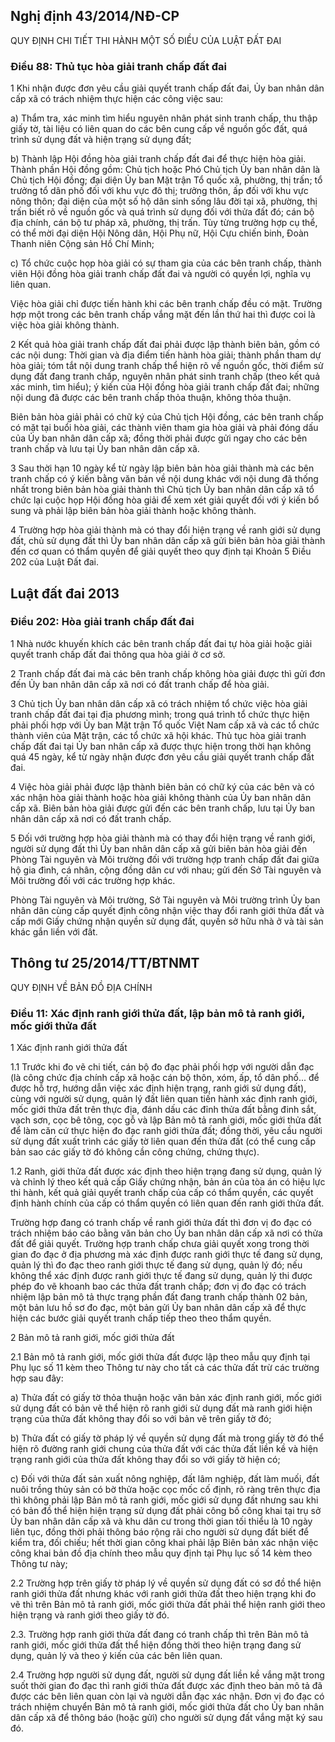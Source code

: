 ## Nghị định 43/2014/NĐ-CP
QUY ĐỊNH CHI TIẾT THI HÀNH MỘT SỐ ĐIỀU CỦA LUẬT ĐẤT ĐAI
### Điều 88: Thủ tục hòa giải tranh chấp đất đai

1 Khi nhận được đơn yêu cầu giải quyết tranh chấp đất đai, Ủy ban nhân dân cấp xã có trách nhiệm thực hiện các công việc sau:

a) Thẩm tra, xác minh tìm hiểu nguyên nhân phát sinh tranh chấp, thu thập giấy tờ, tài liệu có liên quan do các bên cung cấp về nguồn gốc đất, quá trình sử dụng đất và hiện trạng sử dụng đất;

b) Thành lập Hội đồng hòa giải tranh chấp đất đai để thực hiện hòa giải. Thành phần Hội đồng gồm: Chủ tịch hoặc Phó Chủ tịch Ủy ban nhân dân là Chủ tịch Hội đồng; đại diện Ủy ban Mặt trận Tổ quốc xã, phường, thị trấn; tổ trưởng tổ dân phố đối với khu vực đô thị; trưởng thôn, ấp đối với khu vực nông thôn; đại diện của một số hộ dân sinh sống lâu đời tại xã, phường, thị trấn biết rõ về nguồn gốc và quá trình sử dụng đối với thửa đất đó; cán bộ địa chính, cán bộ tư pháp xã, phường, thị trấn. Tùy từng trường hợp cụ thể, có thể mời đại diện Hội Nông dân, Hội Phụ nữ, Hội Cựu chiến binh, Đoàn Thanh niên Cộng sản Hồ Chí Minh;

c) Tổ chức cuộc họp hòa giải có sự tham gia của các bên tranh chấp, thành viên Hội đồng hòa giải tranh chấp đất đai và người có quyền lợi, nghĩa vụ liên quan.

Việc hòa giải chỉ được tiến hành khi các bên tranh chấp đều có mặt. Trường hợp một trong các bên tranh chấp vắng mặt đến lần thứ hai thì được coi là việc hòa giải không thành.

2 Kết quả hòa giải tranh chấp đất đai phải được lập thành biên bản, gồm có các nội dung: Thời gian và địa điểm tiến hành hòa giải; thành phần tham dự hòa giải; tóm tắt nội dung tranh chấp thể hiện rõ về nguồn gốc, thời điểm sử dụng đất đang tranh chấp, nguyên nhân phát sinh tranh chấp (theo kết quả xác minh, tìm hiểu); ý kiến của Hội đồng hòa giải tranh chấp đất đai; những nội dung đã được các bên tranh chấp thỏa thuận, không thỏa thuận.

Biên bản hòa giải phải có chữ ký của Chủ tịch Hội đồng, các bên tranh chấp có mặt tại buổi hòa giải, các thành viên tham gia hòa giải và phải đóng dấu của Ủy ban nhân dân cấp xã; đồng thời phải được gửi ngay cho các bên tranh chấp và lưu tại Ủy ban nhân dân cấp xã.

3 Sau thời hạn 10 ngày kể từ ngày lập biên bản hòa giải thành mà các bên tranh chấp có ý kiến bằng văn bản về nội dung khác với nội dung đã thống nhất trong biên bản hòa giải thành thì Chủ tịch Ủy ban nhân dân cấp xã tổ chức lại cuộc họp Hội đồng hòa giải để xem xét giải quyết đối với ý kiến bổ sung và phải lập biên bản hòa giải thành hoặc không thành.

4 Trường hợp hòa giải thành mà có thay đổi hiện trạng về ranh giới sử dụng đất, chủ sử dụng đất thì Ủy ban nhân dân cấp xã gửi biên bản hòa giải thành đến cơ quan có thẩm quyền để giải quyết theo quy định tại Khoản 5 Điều 202 của Luật Đất đai.

## Luật đất đai 2013
### Điều 202: Hòa giải tranh chấp đất đai
1 Nhà nước khuyến khích các bên tranh chấp đất đai tự hòa giải hoặc giải quyết tranh chấp đất đai thông qua hòa giải ở cơ sở.

2 Tranh chấp đất đai mà các bên tranh chấp không hòa giải được thì gửi đơn đến Ủy ban nhân dân cấp xã nơi có đất tranh chấp để hòa giải.

3 Chủ tịch Ủy ban nhân dân cấp xã có trách nhiệm tổ chức việc hòa giải tranh chấp đất đai tại địa phương mình; trong quá trình tổ chức thực hiện phải phối hợp với Ủy ban Mặt trận Tổ quốc Việt Nam cấp xã và các tổ chức thành viên của Mặt trận, các tổ chức xã hội khác. Thủ tục hòa giải tranh chấp đất đai tại Ủy ban nhân cấp xã được thực hiện trong thời hạn không quá 45 ngày, kể từ ngày nhận được đơn yêu cầu giải quyết tranh chấp đất đai.

4 Việc hòa giải phải được lập thành biên bản có chữ ký của các bên và có xác nhận hòa giải thành hoặc hòa giải không thành của Ủy ban nhân dân cấp xã. Biên bản hòa giải được gửi đến các bên tranh chấp, lưu tại Ủy ban nhân dân cấp xã nơi có đất tranh chấp.

5 Đối với trường hợp hòa giải thành mà có thay đổi hiện trạng về ranh giới, người sử dụng đất thì Ủy ban nhân dân cấp xã gửi biên bản hòa giải đến Phòng Tài nguyên và Môi trường đối với trường hợp tranh chấp đất đai giữa hộ gia đình, cá nhân, cộng đồng dân cư với nhau; gửi đến Sở Tài nguyên và Môi trường đối với các trường hợp khác.

Phòng Tài nguyên và Môi trường, Sở Tài nguyên và Môi trường trình Ủy ban nhân dân cùng cấp quyết định công nhận việc thay đổi ranh giới thửa đất và cấp mới Giấy chứng nhận quyền sử dụng đất, quyền sở hữu nhà ở và tài sản khác gắn liền với đất.

## Thông tư 25/2014/TT/BTNMT
QUY ĐỊNH VỀ BẢN ĐỒ ĐỊA CHÍNH
### Điều 11: Xác định ranh giới thửa đất, lập bản mô tả ranh giới, mốc giới thửa đất
1 Xác định ranh giới thửa đất

1.1 Trước khi đo vẽ chi tiết, cán bộ đo đạc phải phối hợp với người dẫn đạc (là công chức địa chính cấp xã hoặc cán bộ thôn, xóm, ấp, tổ dân phố... để được hỗ trợ, hướng dẫn việc xác định hiện trạng, ranh giới sử dụng đất), cùng với người sử dụng, quản lý đất liên quan tiến hành xác định ranh giới, mốc giới thửa đất trên thực địa, đánh dấu các đỉnh thửa đất bằng đinh sắt, vạch sơn, cọc bê tông, cọc gỗ và lập Bản mô tả ranh giới, mốc giới thửa đất để làm căn cứ thực hiện đo đạc ranh giới thửa đất; đồng thời, yêu cầu người sử dụng đất xuất trình các giấy tờ liên quan đến thửa đất (có thể cung cấp bản sao các giấy tờ đó không cần công chứng, chứng thực).

1.2 Ranh, giới thửa đất được xác định theo hiện trạng đang sử dụng, quản lý và chỉnh lý theo kết quả cấp Giấy chứng nhận, bản án của tòa án có hiệu lực thi hành, kết quả giải quyết tranh chấp của cấp có thẩm quyền, các quyết định hành chính của cấp có thẩm quyền có liên quan đến ranh giới thửa đất.

Trường hợp đang có tranh chấp về ranh giới thửa đất thì đơn vị đo đạc có trách nhiệm báo cáo bằng văn bản cho Ủy ban nhân dân cấp xã nơi có thửa đất để giải quyết. Trường hợp tranh chấp chưa giải quyết xong trong thời gian đo đạc ở địa phương mà xác định được ranh giới thực tế đang sử dụng, quản lý thì đo đạc theo ranh giới thực tế đang sử dụng, quản lý đó; nếu không thể xác định được ranh giới thực tế đang sử dụng, quản lý thi được phép đo vẽ khoanh bao các thửa đất tranh chấp; đơn vị đo đạc có trách nhiệm lập bản mô tả thực trạng phần đất đang tranh chấp thành 02 bản, một bản lưu hồ sơ đo đạc, một bản gửi Ủy ban nhân dân cấp xã để thực hiện các bước giải quyết tranh chấp tiếp theo theo thẩm quyền.

2 Bản mô tả ranh giới, mốc giới thửa đất

2.1 Bản mô tả ranh giới, mốc giới thửa đất được lập theo mẫu quy định tại Phụ lục số 11 kèm theo Thông tư này cho tất cả các thửa đất trừ các trường hợp sau đây:

a) Thửa đất có giấy tờ thỏa thuận hoặc văn bản xác định ranh giới, mốc giới sử dụng đất có bản vẽ thể hiện rõ ranh giới sử dụng đất mà ranh giới hiện trạng của thửa đất không thay đổi so với bản vẽ trên giấy tờ đó;

b) Thửa đất có giấy tờ pháp lý về quyền sử dụng đất mà trong giấy tờ đó thể hiện rõ đường ranh giới chung của thửa đất với các thửa đất liền kề và hiện trạng ranh giới của thửa đất không thay đổi so với giấy tờ hiện có;

c) Đối với thửa đất sản xuất nông nghiệp, đất lâm nghiệp, đất làm muối, đất nuôi trồng thủy sản có bờ thửa hoặc cọc mốc cố định, rõ ràng trên thực địa thì không phải lập Bản mô tả ranh giới, mốc giới sử dụng đất nhưng sau khi có bản đồ thể hiện hiện trạng sử dụng đất phải công bố công khai tại trụ sở Ủy ban nhân dân cấp xã và khu dân cư trong thời gian tối thiểu là 10 ngày liên tục, đồng thời phải thông báo rộng rãi cho người sử dụng đất biết để kiểm tra, đối chiếu; hết thời gian công khai phải lập Biên bản xác nhận việc công khai bản đồ địa chính theo mẫu quy định tại Phụ lục số 14 kèm theo Thông tư này;

2.2 Trường hợp trên giấy tờ pháp lý về quyền sử dụng đất có sơ đồ thể hiện ranh giới thửa đất nhưng khác với ranh giới thửa đất theo hiện trạng khi đo vẽ thì trên Bản mô tả ranh giới, mốc giới thửa đất phải thể hiện ranh giới theo hiện trạng và ranh giới theo giấy tờ đó.

2.3. Trường hợp ranh giới thửa đất đang có tranh chấp thì trên Bản mô tả ranh giới, mốc giới thửa đất thể hiện đồng thời theo hiện trạng đang sử dụng, quản lý và theo ý kiến của các bên liên quan.

2.4 Trường hợp người sử dụng đất, người sử dụng đất liền kề vắng mặt trong suốt thời gian đo đạc thì ranh giới thửa đất được xác định theo bản mô tả đã được các bên liên quan còn lại và người dẫn đạc xác nhận. Đơn vị đo đạc có trách nhiệm chuyển Bản mô tả ranh giới, mốc giới thửa đất cho Ủy ban nhân dân cấp xã để thông báo (hoặc gửi) cho người sử dụng đất vắng mặt ký sau đó.


